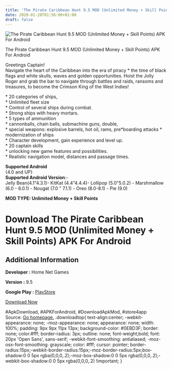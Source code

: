 ```yaml
---
title: 'The Pirate Caribbean Hunt 9.5 MOD (Unlimited Money + Skill Points) APK For Android'
date: 2020-01-20T01:56:00+01:00
draft: false
---
```


![The Pirate Caribbean Hunt 9.5 MOD (Unlimited Money + Skill Points) APK For Android](https://i1.wp.com/apkhome.net/wp-content/uploads/2020/01/The-Pirate-Caribbean-Hunt-9.5-MOD-Unlimited-Money-Skill-Points.png "The Pirate Caribbean Hunt 9.5 MOD (Unlimited Money + Skill Points) APK For Android")

  

The Pirate Caribbean Hunt 9.5 MOD (Unlimited Money + Skill Points) APK For Android

Greetings Captain!  
Navigate the heart of the Caribbean into the era of piracy \* the time of black flags and white skulls, waves and golden opportunities. Hoist the Jolly Roger and grab the bar to navigate through battles and raids, ransoms and treasures, to become the Crimson King of the West Indies!

\* 20 categories of ships,  
\* Unlimited fleet size  
\* Control of several ships during combat.  
\* Strong ships with heavy mortars.  
\* 5 types of ammunition  
\* cannonballs, chain balls, submachine guns, double,  
\* special weapons: explosive barrels, hot oil, rams, pre\*boarding attacks \* modernization of ships  
\* Character development, gain experience and level up.  
\* 20 captain skills  
\* unlocking new game features and possibilities.  
\* Realistic navigation model, distances and passage times.

**Supported Android**  
{4.0 and UP}  
**Supported Android Version**:-  
Jelly Bean(4.1"4.3.1)- KitKat (4.4"4.4.4)- Lollipop (5.0"5.0.2) - Marshmallow (6.0 - 6.0.1) - Nougat (7.0 " 7.1.1) - Oreo (8.0-8.1) - Pie (9.0)

**MOD TYPE: Unlimited Money + Skill Points**

Download The Pirate Caribbean Hunt 9.5 MOD (Unlimited Money + Skill Points) APK For Android
===========================================================================================

Additional Information
----------------------

**Developer :** Home Net Games

**Version :** 9.5

**Google Play :** [PlayStore](https://play.google.com/store/apps/details?id=com.HomeNetGames.Pirates)

  

[Download Now](https://store4app.co/post/the-pirate-caribbean-hunt-9-5-mod-unlimited-money-skill-points-apk-for-android_1579455917)

  
#ApkDownload, #APKForAndroid, #DownloadApkMod, #store4app  
Source: [Go homepage.](https://store4app.co/post/the-pirate-caribbean-hunt-9-5-mod-unlimited-money-skill-points-apk-for-android_1579455917) .downloadtop{ text-align:center; -webkit-appearance: none; -moz-appearance: none; appearance: none; width: 100%; padding: 9px 9px 11px 13px; background-color: #0EBD3F; border: none; color:#fff; border-radius: 3px; outline: none; font-weight;bold; font: 20px 'Open Sans', sans-serif; -webkit-font-smoothing: antialiased; -moz-osx-font-smoothing: grayscale; color: #fff; cursor: pointer; border-radius:15px;-webkit-border-radius:15px;-moz-border-radius:5px;box-shadow:0 0 5px rgba(0,0,0,.2);-moz-box-shadow:0 0 5px rgba(0,0,0,.2);-webkit-box-shadow:0 0 5px rgba(0,0,0,.2) !important; }